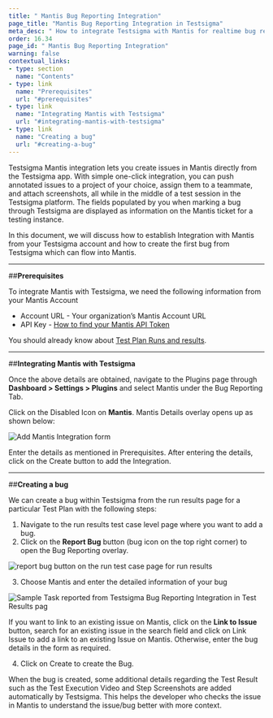 ```yaml
---
title: " Mantis Bug Reporting Integration"
page_title: "Mantis Bug Reporting Integration in Testsigma"
meta_desc: " How to integrate Testsigma with Mantis for realtime bug reporting during Test Runs"
order: 16.34
page_id: " Mantis Bug Reporting Integration"
warning: false
contextual_links:
- type: section
  name: "Contents"
- type: link
  name: "Prerequisites"
  url: "#prerequisites"
- type: link
  name: "Integrating Mantis with Testsigma"
  url: "#integrating-mantis-with-testsigma"
- type: link
  name: "Creating a bug"
  url: "#creating-a-bug"
---
```

Testsigma Mantis integration lets you create issues in Mantis directly from the Testsigma app. With simple one-click integration, you can push annotated issues to a project of your choice, assign them to a teammate, and attach screenshots, all while in the middle of a test session in the Testsigma platform. The fields populated by you when marking a bug through Testsigma are displayed as information on the Mantis ticket for a testing instance.


In this document, we will discuss how to establish Integration with Mantis from your Testsigma account and how to create the first bug from Testsigma which can flow into Mantis.

---
##**Prerequisites**

To integrate Mantis with Testsigma, we need the following information from your Mantis Account
  * Account URL - Your organization’s Mantis Account URL
  * API Key - [How to find your Mantis API Token](https://mantisbt.org/documentation.php)


You should already know about [Test Plan Runs and results](https://testsigma.com/docs/runs/test-plan-executions/).

---
##**Integrating Mantis with Testsigma**

Once the above details are obtained, navigate to the Plugins page through **Dashboard > Settings > Plugins** and select Mantis under the Bug Reporting Tab.

Click on the Disabled Icon on **Mantis**. Mantis Details overlay opens up as shown below:

![Add Mantis Integration form](https://docs.testsigma.com/images/mantis/add-Mantis-integration-form.png)

Enter the details as mentioned in Prerequisites. After entering the details, click on the Create button to add the Integration.

---
##**Creating a bug**

We can create a bug within Testsigma from the run results page for a particular Test Plan with the following steps:

  1. Navigate to the run results test case level page where you want to add a bug.
  2. Click on the **Report Bug** button (bug icon on the top right corner) to open the Bug   Reporting overlay.

  ![report bug button on the run test case page for run results](https://docs.testsigma.com/images/mantis/run-results-test-case-page-report-bug-button-mantis.png)

  3. Choose Mantis and enter the detailed information of your bug
  
  ![Sample Task reported from Testsigma Bug Reporting Integration in Test Results pag](https://docs.testsigma.com/images/mantis/placeholder-image.png)

  If you want to link to an existing issue on Mantis,
  click on the **Link to Issue** button, search for an existing issue in the search field and click on Link Issue to add a link to an existing Issue on Mantis. Otherwise, enter the bug details in the form as required.

  4.  Click on Create to create the Bug.

When the bug is created, some additional details regarding the Test Result such as the Test Execution Video and Step Screenshots are added automatically by Testsigma. This helps the developer who checks the issue in Mantis to understand the issue/bug better with more context.
